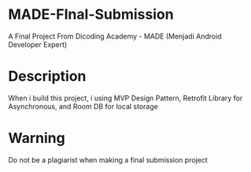# MADE-FInal-Submission
A Final Project From Dicoding Academy - MADE (Menjadi Android Developer Expert)

# Description
When i build this project, i using MVP Design Pattern, Retrofit Library for Asynchronous, and Room DB for local storage

# Warning
Do not be a plagiarist when making a final submission project
